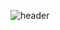 ![header](https://capsule-render.vercel.app/api?type=Shark&color=auto&height=150&section=header&text=HyeonWooPark&fontSize=70&animation=twinkling)
</br></br></br></br></br></br>
